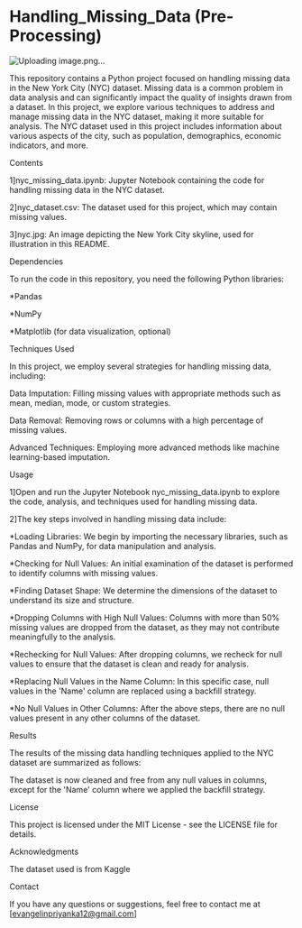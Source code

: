 # Handling_Missing_Data (Pre-Processing)

![Uploading image.png…]()

This repository contains a Python project focused on handling missing data in the New York City (NYC) dataset. Missing data is a common problem in data analysis and can significantly impact the quality of insights drawn from a dataset. In this project, we explore various techniques to address and manage missing data in the NYC dataset, making it more suitable for analysis.
The NYC dataset used in this project includes information about various aspects of the city, such as population, demographics, economic indicators, and more.

Contents

1]nyc_missing_data.ipynb: Jupyter Notebook containing the code for handling missing data in the NYC dataset.

2]nyc_dataset.csv: The dataset used for this project, which may contain missing values.

3]nyc.jpg: An image depicting the New York City skyline, used for illustration in this README.

Dependencies

To run the code in this repository, you need the following Python libraries:

*Pandas

*NumPy

*Matplotlib (for data visualization, optional)

Techniques Used

In this project, we employ several strategies for handling missing data, including:

Data Imputation: Filling missing values with appropriate methods such as mean, median, mode, or custom strategies.

Data Removal: Removing rows or columns with a high percentage of missing values.

Advanced Techniques: Employing more advanced methods like machine learning-based imputation.

Usage

1]Open and run the Jupyter Notebook nyc_missing_data.ipynb to explore the code, analysis, and techniques used for handling missing data.

2]The key steps involved in handling missing data include:

*Loading Libraries: We begin by importing the necessary libraries, such as Pandas and NumPy, for data manipulation and analysis.

*Checking for Null Values: An initial examination of the dataset is performed to identify columns with missing values.

*Finding Dataset Shape: We determine the dimensions of the dataset to understand its size and structure.

*Dropping Columns with High Null Values: Columns with more than 50% missing values are dropped from the dataset, as they may not contribute meaningfully to the analysis.

*Rechecking for Null Values: After dropping columns, we recheck for null values to ensure that the dataset is clean and ready for analysis.

*Replacing Null Values in the Name Column: In this specific case, null values in the 'Name' column are replaced using a backfill strategy.

*No Null Values in Other Columns: After the above steps, there are no null values present in any other columns of the dataset.

Results

The results of the missing data handling techniques applied to the NYC dataset are summarized as follows:

The dataset is now cleaned and free from any null values in columns, except for the 'Name' column where we applied the backfill strategy.

License

This project is licensed under the MIT License - see the LICENSE file for details.

Acknowledgments

The dataset used is from Kaggle

Contact

If you have any questions or suggestions, feel free to contact me at [evangelinpriyanka12@gmail.com]






